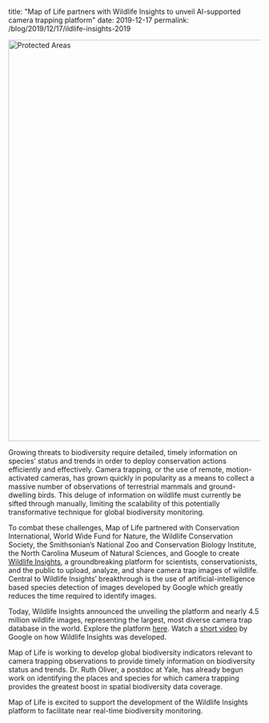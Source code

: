 title: "Map of Life partners with Wildlife Insights to unveil AI-supported camera trapping platform"
date: 2019-12-17
permalink: /blog/2019/12/17/ildlife-insights-2019


<div class="row padded">
    <div class="col-md-12 padded">
        <div class="center-block">
        <img class="center-block" alt="Protected Areas" src="/content_static/blog/2019-12-17/wildlife_insights.png" width="800px" />
        </div>
    </div>
</div>

Growing threats to biodiversity require detailed, timely information on species’ status and trends in order to deploy conservation actions efficiently and effectively. Camera trapping, or the use of remote, motion-activated cameras, has grown quickly in popularity as a means to collect a massive number of observations of terrestrial mammals and ground-dwelling birds. This deluge of information on wildlife must currently be sifted through manually, limiting the scalability of this potentially transformative technique for global biodiversity monitoring.

To combat these challenges, Map of Life partnered with Conservation International, World Wide Fund for Nature, the Wildlife Conservation Society, the Smithsonian’s National Zoo and Conservation Biology Institute, the North Carolina Museum of Natural Sciences, and Google to create <a href="https://www.wildlifeinsights.org/" target="_blank">Wildlife Insights</a>, a groundbreaking platform for scientists, conservationists, and the public to upload, analyze, and share camera trap images of wildlife. Central to Wildlife Insights’ breakthrough is the use of artificial-intelligence based species detection of images developed by Google which greatly reduces the time required to identify images. 

Today, Wildlife Insights announced the unveiling the platform and nearly 4.5 million wildlife images, representing the largest, most diverse camera trap database in the world. Explore the platform <a href="https://www.wildlifeinsights.org/" target="_blank">here</a>. Watch a <a href="https://www.youtube.com/watch?v=qKgRbkCkRFY&amp=&feature=youtu.be" target="_blank">short video</a> by Google on how Wildlife Insights was developed.

Map of Life is working to develop global biodiversity indicators relevant to camera trapping observations to provide timely information on biodiversity status and trends. Dr. Ruth Oliver, a postdoc at Yale, has already begun work on identifying the places and species for which camera trapping provides the greatest boost in spatial biodiversity data coverage. 

Map of Life is excited to support the development of the Wildlife Insights platform to facilitate near real-time biodiversity monitoring.
